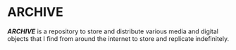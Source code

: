# ARCHIVE
**_ARCHIVE_** is a repository to store and distribute various media and digital objects that I find from around the internet to store and replicate indefinitely.
